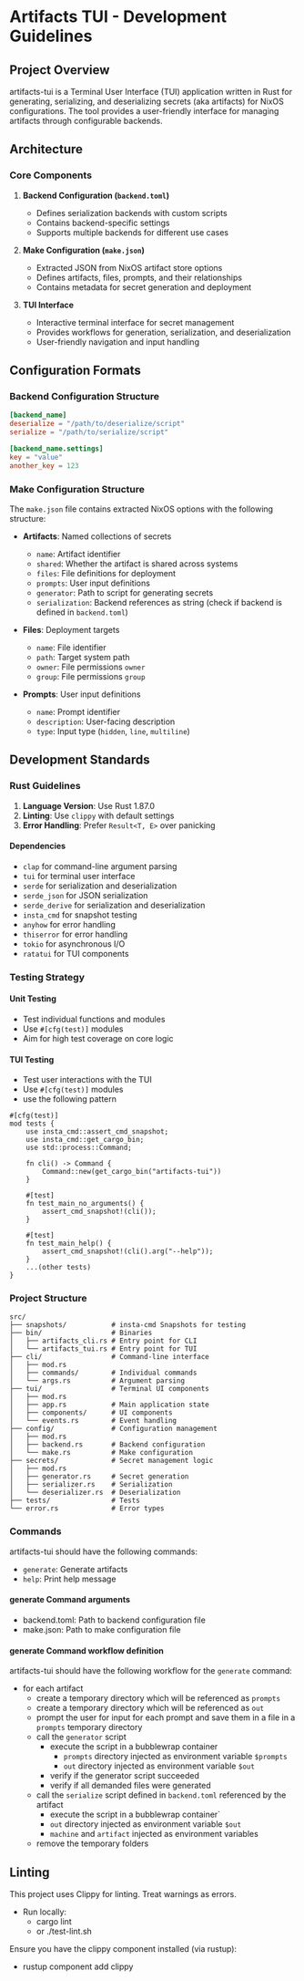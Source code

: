 # Artifacts TUI - Development Guidelines

## Project Overview

artifacts-tui is a Terminal User Interface (TUI) application written in Rust for
generating, serializing, and deserializing secrets (aka artifacts) for NixOS
configurations. The tool provides a user-friendly interface for managing
artifacts through configurable backends.

## Architecture

### Core Components

1. **Backend Configuration (`backend.toml`)**
   - Defines serialization backends with custom scripts
   - Contains backend-specific settings
   - Supports multiple backends for different use cases

2. **Make Configuration (`make.json`)**
   - Extracted JSON from NixOS artifact store options
   - Defines artifacts, files, prompts, and their relationships
   - Contains metadata for secret generation and deployment

3. **TUI Interface**
   - Interactive terminal interface for secret management
   - Provides workflows for generation, serialization, and deserialization
   - User-friendly navigation and input handling

## Configuration Formats

### Backend Configuration Structure

```toml
[backend_name]
deserialize = "/path/to/deserialize/script"
serialize = "/path/to/serialize/script"

[backend_name.settings]
key = "value"
another_key = 123
```

### Make Configuration Structure

The `make.json` file contains extracted NixOS options with the following
structure:

- **Artifacts**: Named collections of secrets
  - `name`: Artifact identifier
  - `shared`: Whether the artifact is shared across systems
  - `files`: File definitions for deployment
  - `prompts`: User input definitions
  - `generator`: Path to script for generating secrets
  - `serialization`: Backend references as string (check if backend is defined
    in `backend.toml`)

- **Files**: Deployment targets
  - `name`: File identifier
  - `path`: Target system path
  - `owner`: File permissions `owner`
  - `group`: File permissions `group`

- **Prompts**: User input definitions
  - `name`: Prompt identifier
  - `description`: User-facing description
  - `type`: Input type (`hidden`, `line`, `multiline`)

## Development Standards

### Rust Guidelines

1. **Language Version**: Use Rust 1.87.0
2. **Linting**: Use `clippy` with default settings
3. **Error Handling**: Prefer `Result<T, E>` over panicking

#### Dependencies

- `clap` for command-line argument parsing
- `tui` for terminal user interface
- `serde` for serialization and deserialization
- `serde_json` for JSON serialization
- `serde_derive` for serialization and deserialization
- `insta_cmd` for snapshot testing
- `anyhow` for error handling
- `thiserror` for error handling
- `tokio` for asynchronous I/O
- `ratatui` for TUI components

### Testing Strategy

#### Unit Testing

- Test individual functions and modules
- Use `#[cfg(test)]` modules
- Aim for high test coverage on core logic

#### TUI Testing

- Test user interactions with the TUI
- Use `#[cfg(test)]` modules
- use the following pattern

```
#[cfg(test)]
mod tests {
    use insta_cmd::assert_cmd_snapshot;
    use insta_cmd::get_cargo_bin;
    use std::process::Command;

    fn cli() -> Command {
        Command::new(get_cargo_bin("artifacts-tui"))
    }

    #[test]
    fn test_main_no_arguments() {
        assert_cmd_snapshot!(cli());
    }

    #[test]
    fn test_main_help() {
        assert_cmd_snapshot!(cli().arg("--help"));
    }
    ...(other tests)
}
```

### Project Structure

```
src/
├── snapshots/           # insta-cmd Snapshots for testing
├── bin/                 # Binaries
│   ├── artifacts_cli.rs # Entry point for CLI
│   └── artifacts_tui.rs # Entry point for TUI
├── cli/                 # Command-line interface
│   ├── mod.rs
│   ├── commands/        # Individual commands
│   └── args.rs          # Argument parsing
├── tui/                 # Terminal UI components
│   ├── mod.rs
│   ├── app.rs           # Main application state
│   ├── components/      # UI components
│   └── events.rs        # Event handling
├── config/              # Configuration management
│   ├── mod.rs
│   ├── backend.rs       # Backend configuration
│   └── make.rs          # Make configuration
├── secrets/             # Secret management logic
│   ├── mod.rs
│   ├── generator.rs     # Secret generation
│   ├── serializer.rs    # Serialization
│   └── deserializer.rs  # Deserialization
├── tests/               # Tests
└── error.rs             # Error types
```

### Commands

artifacts-tui should have the following commands:

- `generate`: Generate artifacts
- `help`: Print help message

#### generate Command arguments

- backend.toml: Path to backend configuration file
- make.json: Path to make configuration file

#### generate Command workflow definition

artifacts-tui should have the following workflow for the `generate` command:

- for each artifact
  - create a temporary directory which will be referenced as `prompts`
  - create a temporary directory which will be referenced as `out`
  - prompt the user for input for each prompt and save them in a file in a
    `prompts` temporary directory
  - call the `generator` script
    - execute the script in a bubblewrap container
      - `prompts` directory injected as environment variable `$prompts`
      - `out` directory injected as environment variable `$out`
    - verify if the generator script succeeded
    - verify if all demanded files were generated
  - call the `serialize` script defined in `backend.toml` referenced by the
    artifact
    - execute the script in a bubblewrap container`
    - `out` directory injected as environment variable `$out`
    - `machine` and `artifact` injected as environment variables
  - remove the temporary folders

## Linting

This project uses Clippy for linting. Treat warnings as errors.

- Run locally:
  - cargo lint
  - or ./test-lint.sh

Ensure you have the clippy component installed (via rustup):

- rustup component add clippy
